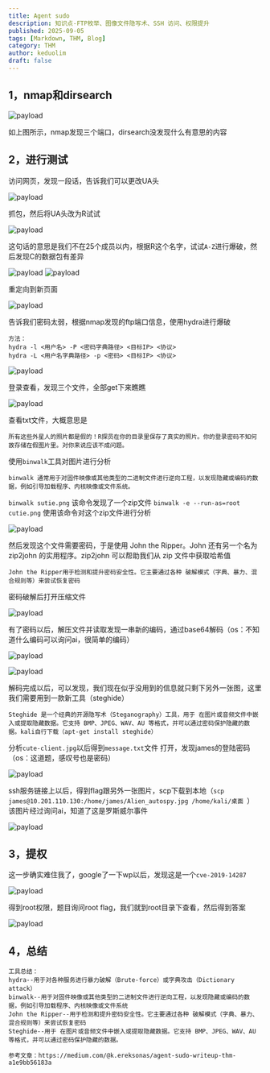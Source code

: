 ```yaml
---
title: Agent sudo
description: 知识点-FTP枚举、图像文件隐写术、SSH 访问、权限提升
published: 2025-09-05
tags: [Markdown, THM, Blog]
category: THM
author: keduolim
draft: false
---
```


## 1，nmap和dirsearch

![payload](Agent_Sudo/nmap_dir.png)

如上图所示，nmap发现三个端口，dirsearch没发现什么有意思的内容

## 2，进行测试

访问网页，发现一段话，告诉我们可以更改UA头

![payload](Agent_Sudo/page.png)

抓包，然后将UA头改为R试试

![payload](Agent_Sudo/bp2.png)

这句话的意思是我们不在25个成员以内，根据R这个名字，试试`A-Z`进行爆破，然后发现C的数据包有差异

![payload](Agent_Sudo/bp3.png)
![payload](Agent_Sudo/bp4.png)

重定向到新页面

![payload](Agent_Sudo/bp5.png)

告诉我们密码太弱，根据nmap发现的ftp端口信息，使用hydra进行爆破

    方法：
    hydra -l <用户名> -P <密码字典路径> <目标IP> <协议>
    hydra -L <用户名字典路径> -p <密码> <目标IP> <协议>

![payload](Agent_Sudo/ftppass.png)

登录查看，发现三个文件，全部get下来瞧瞧

![payload](Agent_Sudo/ftp文件.png)

查看txt文件，大概意思是

    所有这些外星人的照片都是假的！R探员在你的目录里保存了真实的照片。你的登录密码不知何故存储在假图片里。对你来说应该不成问题。

使用`binwalk`工具对图片进行分析

    binwalk 通常用于对固件映像或其他类型的二进制文件进行逆向工程，以发现隐藏或编码的数据，例如引导加载程序、内核映像或文件系统。

`binwalk sutie.png` 该命令发现了一个zip文件
`binwalk -e --run-as=root cutie.png` 使用该命令对这个zip文件进行分析

![payload](Agent_Sudo/zip.png)

然后发现这个文件需要密码，于是使用 John the Ripper。John 还有另一个名为 zip2john 的实用程序。zip2john 可以帮助我们从 zip 文件中获取哈希值   

    John the Ripper用于检测和提升密码安全性。它主要通过各种 破解模式（字典、暴力、混合规则等）来尝试恢复密码

密码破解后打开压缩文件

![payload](Agent_Sudo/密码破解.png)

有了密码以后，解压文件并读取发现一串新的编码，通过base64解码（os：不知道什么编码可以询问ai，很简单的编码）

![payload](Agent_Sudo/base64.png)

![payload](Agent_Sudo/base64解码.png)

解码完成以后，可以发现，我们现在似乎没用到的信息就只剩下另外一张图，这里我们需要用到一款新工具（steghide）

    Steghide 是一个经典的开源隐写术（Steganography）工具，用于 在图片或音频文件中嵌入或提取隐藏数据。它支持 BMP、JPEG、WAV、AU 等格式，并可以通过密码保护隐藏的数据。kali自行下载（apt-get install steghide）

分析`cute-client.jpg`以后得到`message.txt`文件
打开，发现james的登陆密码（os：这道题，感叹号也是密码）

![payload](Agent_Sudo/ssh.png)

ssh服务链接上以后，得到flag跟另外一张图片，scp下载到本地（`scp james@10.201.110.130:/home/james/Alien_autospy.jpg /home/kali/桌面 `）
该图片经过询问ai，知道了这是罗斯威尔事件

![payload](Agent_Sudo/ssh1.png)

## 3，提权

这一步确实难住我了，google了一下wp以后，发现这是一个`cve-2019-14287`

![payload](Agent_Sudo/root.png)

得到root权限，题目询问root flag，我们就到root目录下查看，然后得到答案

![payload](Agent_Sudo/ans.png)

## 4，总结

    工具总结：
    hydra--用于对各种服务进行暴力破解（Brute-force）或字典攻击（Dictionary attack）
    binwalk--用于对固件映像或其他类型的二进制文件进行逆向工程，以发现隐藏或编码的数据，例如引导加载程序、内核映像或文件系统
    John the Ripper--用于检测和提升密码安全性。它主要通过各种 破解模式（字典、暴力、混合规则等）来尝试恢复密码
    Steghide--用于 在图片或音频文件中嵌入或提取隐藏数据。它支持 BMP、JPEG、WAV、AU 等格式，并可以通过密码保护隐藏的数据。

    参考文章：https://medium.com/@k.ereksonas/agent-sudo-writeup-thm-a1e9bb56183a